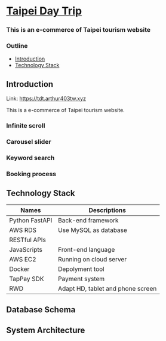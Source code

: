 # [Taipei Day Trip](https://tdt.arthur403tw.xyz/)

### This is an e-commerce of Taipei tourism website 

### Outline

- [Introduction](#introduction)
- [Technology Stack](#technology-stack)

## Introduction

Link: https://tdt.arthur403tw.xyz

This is a e-commerce of Taipei tourism website.

### Infinite scroll

### Carousel slider

### Keyword search

### Booking process

## Technology Stack

| Names           | Descriptions                      |
| --------------- | --------------------------------- |
| Python FastAPI  | Back-end framework                |
| AWS RDS         | Use MySQL as database             |
| RESTful APIs    |                                   |
| JavaScripts     | Front-end language                |
| AWS EC2         | Running on cloud server           |
| Docker          | Depolyment tool                   |
| TapPay SDK      | Payment system                    |
| RWD             | Adapt HD, tablet and phone screen |

## Database Schema

## System Architecture
